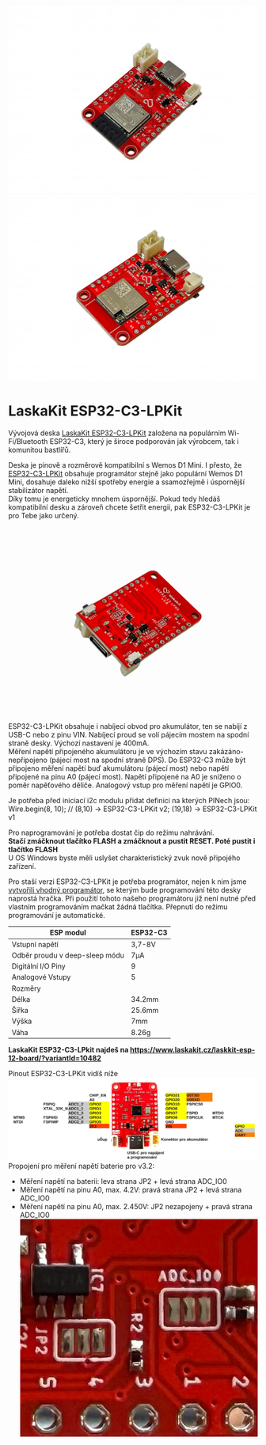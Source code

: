 ![LaskaKit ESP32-C3-LPKit](https://github.com/LaskaKit/ESP32-C3-LPKit/blob/main/img/ESP32-C3-LPKit_1.jpg)
![LaskaKit ESP32-C3-LPKit](https://github.com/LaskaKit/ESP32-C3-LPKit/blob/main/img/ESP32-C3-LPKit_2.jpg)

# LaskaKit ESP32-C3-LPKit 

Vývojová deska [LaskaKit ESP32-C3-LPKit](https://www.laskakit.cz/laskkit-esp-12-board/?variantId=10482) založena na populárním Wi-Fi/Bluetooth ESP32-C3, který je široce podporován jak výrobcem, tak i komunitou bastlířů. 

Deska je pinově a rozměrově kompatibilní s Wemos D1 Mini. I přesto, že [ESP32-C3-LPKit](https://www.laskakit.cz/laskkit-esp-12-board/) obsahuje programátor stejně jako populární Wemos D1 Mini, dosahuje daleko nižší spotřeby energie a ssamozřejmě i úspornější stabilizátor napětí.</br>
Díky tomu je energeticky mnohem úspornější. Pokud tedy hledáš kompatibilní desku a zároveň chcete šetřit energii, pak ESP32-C3-LPKit je pro Tebe jako určený.

![LaskaKit ESP32-C3-LPKit](https://github.com/LaskaKit/ESP32-C3-LPKit/blob/main/img/ESP32-C3-LPKit_4.jpg)

ESP32-C3-LPKit obsahuje i nabíjecí obvod pro akumulátor, ten se nabíjí z USB-C nebo z pinu VIN. Nabíjecí proud se volí pájecím mostem na spodní straně desky. Výchozí nastavení je 400mA.</br>
Měření napětí připojeného akumulátoru je ve výchozím stavu zakázáno-nepřipojeno (pájecí most na spodní straně DPS). Do ESP32-C3 může být připojeno měření napětí buď akumulátoru (pájecí most) nebo napětí připojené na pinu A0 (pájecí most). Napětí připojené na A0 je sníženo o poměr napěťového děliče. Analogový vstup pro měření napětí je GPIO0.

Je potřeba před iniciací i2c modulu přidat definici na kterých PINech jsou: Wire.begin(8, 10); // (8,10) -> ESP32-C3-LPKit v2; (19,18) -> ESP32-C3-LPKit v1

Pro naprogramování je potřeba dostat čip do režimu nahrávání. </br>
**Stačí zmáčknout tlačítko FLASH a zmáčknout a pustit RESET. Poté pustit i tlačítko FLASH** </br>
U OS Windows byste měli uslyšet charakteristický zvuk nově připojého zařízení.</br>

Pro staší verzi ESP32-C3-LPKit je potřeba programátor, nejen k nim jsme [vytvořili vhodný programátor](https://www.laskakit.cz/laskakit-ch340-programmer-usb-c--microusb--uart/), se kterým bude programování této desky naprostá hračka. Při použití tohoto našeho programátoru již není nutné před vlastním programováním mačkat žádná tlačítka. Přepnutí do režimu programování je automatické.</br>

| ESP modul | 	ESP32-C3 | 
|---|---|
| Vstupní napětí | 	3,7-8V | 
| Odběr proudu v deep-sleep módu | 7μA | 
| Digitální I/O Piny | 9 | 
| Analogové Vstupy | 5 |
| Rozměry |
| Délka |34.2mm | 
| Šířka | 25.6mm | 
| Výška | 7mm | 
| Váha | 8.26g | 

**LaskaKit ESP32-C3-LPkit najdeš na https://www.laskakit.cz/laskkit-esp-12-board/?variantId=10482**

Pinout ESP32-C3-LPKit vidíš níže
![LaskaKit ESP32-C3-LPKit pinout](https://github.com/LaskaKit/ESP32-C3-LPKit/blob/main/img/ESP32-C3-LPKit_pinout.JPG)
Propojení pro měření napětí baterie pro v3.2:
* Měření napětí na baterii: leva strana JP2 + levá strana ADC_IO0
* Měření napětí na pinu A0, max. 4.2V: pravá strana JP2 + levá strana ADC_IO0
* Měření napětí na pinu A0, max. 2.450V: JP2 nezapojeny + pravá strana ADC_IO0
![LaskaKit ESP32-C3-LPKit pinout](https://github.com/LaskaKit/ESP32-C3-LPKit/blob/main/img/ESP32-C3-LPKit_V3-2-bat.jpg)